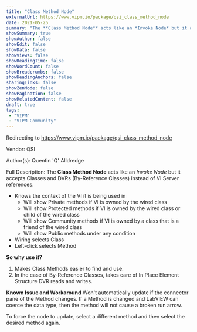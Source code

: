 ```yaml
---
title: "Class Method Node"
externalUrl: https://www.vipm.io/package/qsi_class_method_node
date: 2021-05-25
summary: "The **Class Method Node** acts like an *Invoke Node* but it accepts Classes and DVRs (By-Reference Classes) instead of VI Server references."
showSummary: true
showAuthor: false
showEdit: false
showData: false
showViews: false
showReadingTime: false
showWordCount: false
showBreadcrumbs: false
showHeadingAnchors: false
sharingLinks: false
showZenMode: false
showPagination: false
showRelatedContent: false
draft: true
tags:
 - "VIPM"
 - "VIPM Community"
---
```


Redirecting to https://www.vipm.io/package/qsi_class_method_node

Vendor: QSI

Author(s): Quentin 'Q' Alldredge
 
Full Description:
The **Class Method Node** acts like an *Invoke Node* but it accepts Classes and DVRs (By-Reference Classes) instead of VI Server references.

* Knows the context of the VI it is being used in
  - Will show Private methods if VI is owned by the wired class
  - Will show Protected methods if VI is owned by the wired class or child of the wired class
  - Will show Community methods if VI is owned by a class that is a friend of the wired class
  - Will show Public methods under any condition
* Wiring selects Class
* Left-click selects Method

**So why use it?**
1. Makes Class Methods easier to find and use.
2. In the case of By-Reference Classes, takes care of In Place Element Structure DVR reads and writes.

**Known Issue and Workaround**
Won't automatically update if the connector pane of the Method changes.  If a Method is changed and LabVIEW can coerce the data type, then the method will not cause a broken run arrow.

To force the node to update, select a different method and then select the desired method again.